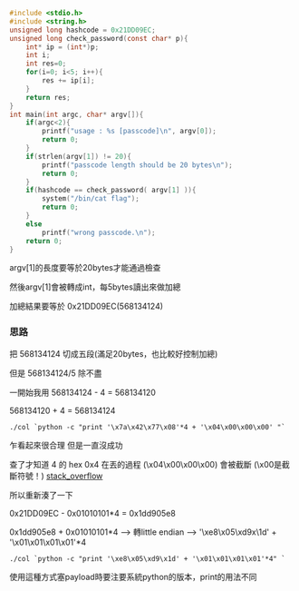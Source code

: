 ```c
#include <stdio.h>
#include <string.h>
unsigned long hashcode = 0x21DD09EC;
unsigned long check_password(const char* p){
	int* ip = (int*)p;
	int i;
	int res=0;
	for(i=0; i<5; i++){
		res += ip[i];
	}
	return res;
}
int main(int argc, char* argv[]){
	if(argc<2){
		printf("usage : %s [passcode]\n", argv[0]);
		return 0;
	}
	if(strlen(argv[1]) != 20){
		printf("passcode length should be 20 bytes\n");
		return 0;
	}
	if(hashcode == check_password( argv[1] )){
		system("/bin/cat flag");
		return 0;
	}
	else
		printf("wrong passcode.\n");
	return 0;
}
```

argv[1]的長度要等於20bytes才能通過檢查

然後argv[1]會被轉成int，每5bytes讀出來做加總

加總結果要等於 0x21DD09EC(568134124)

### 思路

把 568134124 切成五段(滿足20bytes，也比較好控制加總)

但是 568134124/5 除不盡

一開始我用 568134124 - 4 = 568134120

568134120 + 4 = 568134124

```
./col `python -c "print '\x7a\x42\x77\x08'*4 + '\x04\x00\x00\x00' "`
```

乍看起來很合理 但是一直沒成功

查了才知道 4 的 hex 0x4 在丟的過程 (\x04\x00\x00\x00) 會被截斷 (\x00是截斷符號！) [stack_overflow](https://stackoverflow.com/questions/2547349/what-does-x-mean-in-c-c)

所以重新湊了一下

0x21DD09EC - 0x01010101*4 = 0x1dd905e8

0x1dd905e8 + 0x01010101*4 --> 轉little endian --> '\xe8\x05\xd9x\1d' + '\x01\x01\x01\x01'*4

```
./col `python -c "print '\xe8\x05\xd9\x1d' + '\x01\x01\x01\x01'*4" `
```
使用這種方式塞payload時要注要系統python的版本，print的用法不同
